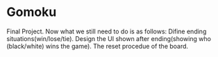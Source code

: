 # Gomoku
Final Project.
Now what we still need to do is as follows:
Difine ending situations(win/lose/tie). 
Design the UI shown after ending(showing who (black/white) wins the game).
The reset procedue of the board.
